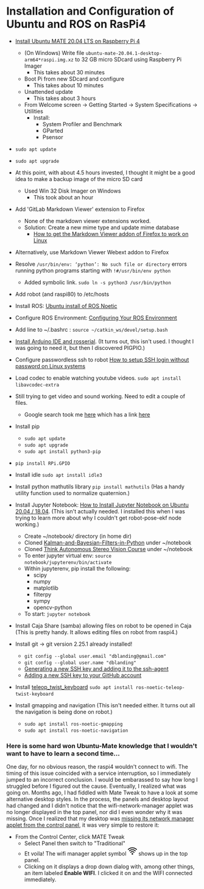# Installation and Configuration of Ubuntu and ROS on RasPi4
* [Install Ubuntu MATE 20.04 LTS on Raspberry Pi 4](https://linuxhint.com/install_ubuntu_mate_raspberry_pi_4/)
    * (On Windows) Write file `ubuntu-mate-20.04.1-desktop-arm64*raspi.img.xz` to 32 GB micro SDcard using Raspberry Pi Imager
        * This takes about 30 minutes
    * Boot Pi from new SDcard and configure
        * This takes about 10 minutes
    * Unattended update
        * This takes about 3 hours
    * From Welcome screen -> Getting Started -> System Specifications -> Utilities
	    * Install:
	        * System Profiler and Benchmark
	        * GParted
	        * Psensor
* `sudo apt update`
* `sudo apt upgrade`

* At this point, with about 4.5 hours invested, I thought it might be a good idea to make a backup image of the micro SD card
    * Used Win 32 Disk Imager on Windows
        * This took about an hour
* Add 'GitLab Markdown Viewer' extension to Firefox
    * None of the markdown viewer extensions worked.
    * Solution: Create a new mime type and update mime database
        * [How to get the Markdown Viewer addon of Firefox to work on Linux](https://superuser.com/questions/696361/how-to-get-the-markdown-viewer-addon-of-firefox-to-work-on-linux/1175837#1175837)
* Alternatively, use Markdown Viewer Webext addon to Firefox
* Resolve `/usr/bin/env: ‘python’: No such file or directory` errors running python programs starting with `!#/usr/bin/env python`
    * Added symbolic link. `sudo ln -s python3 /usr/bin/python`
* Add robot (and raspi80) to /etc/hosts
* Install ROS: [Ubuntu install of ROS Noetic](http://wiki.ros.org/noetic/Installation/Ubuntu)
* Configure ROS Environment: [Configuring Your ROS Environment](http://wiki.ros.org/ROS/Tutorials/InstallingandConfiguringROSEnvironment)
* Add line to ~/.bashrc : `source ~/catkin_ws/devel/setup.bash`
* [Install Arduino IDE and rosserial](arduino-install.md). (It turns out, this isn't used. I thought I was going to need it, but then I discovered PIGPIO.)

* Configure passwordless ssh to robot [How to setup SSH login without password on Linux systems](https://thelinuxgurus.com/how-to-setup-ssh-login-without-password/)
* Load codec to enable watching youtube videos. `sudo apt install libavcodec-extra`
* Still trying to get video and sound working. Need to edit a couple of files.
    * Google search took me [here](https://forums.raspberrypi.com/viewtopic.php?t=289126) which has a link [here](https://waldorf.waveform.org.uk/2020/ubuntu-desktops-on-the-pi.html)
* Install pip
    * `sudo apt update`
    * `sudo apt upgrade`
    * `sudo apt install python3-pip`
* `pip install RPi.GPIO`
* Install idle `sudo apt install idle3`
* Install python mathutils library `pip install mathutils` (Has a handy utility function used to normalize quaternion.)
* Install Jupyter Notebook: [How to Install Jupyter Notebook on Ubuntu 20.04 / 18.04](https://speedysense.com/install-jupyter-notebook-on-ubuntu-20-04/). (This isn't actually needed. I installed this when I was trying to learn more about why I couldn't get robot-pose-ekf node working.)
    * Create ~/notebook/ directory (in home dir)
    * Cloned [Kalman-and-Bayesian-Filters-in-Python](https://github.com/rlabbe/Kalman-and-Bayesian-Filters-in-Python) under ~/notebook
    * Cloned [Think Autonomous Stereo Vision Course](https://github.com/Jeremy26/stereo_vision_course) under ~/notebook
    * To enter jupyter virtual env: `source notebook/jupyterenv/bin/activate`
    * Within jupyterenv, pip install the following:
        * scipy
        * numpy
        * matplotlib
        * filterpy
        * sympy
        * opencv-python
    * To start: `jupyter notebook`
* Install Caja Share (samba) allowing files on robot to be opened in Caja (This is pretty handy. It allows editing files on robot from raspi4.)
* Install git -> git version 2.25.1 already installed!
    * `git config --global user.email "dblanding@gmail.com"`
    * `git config --global user.name "dblanding"`
    * [Generating a new SSH key and adding it to the ssh-agent](https://docs.github.com/en/authentication/connecting-to-github-with-ssh/generating-a-new-ssh-key-and-adding-it-to-the-ssh-agent)
    * [Adding a new SSH key to your GitHub account](https://docs.github.com/en/authentication/connecting-to-github-with-ssh/adding-a-new-ssh-key-to-your-github-account)
* Install [teleop_twist_keyboard](http://wiki.ros.org/teleop_twist_keyboard) `sudo apt install ros-noetic-teleop-twist-keyboard`
* Install gmapping and navigation (This isn't needed either. It turns out all the navigation is being done on robot.)
    * `sudo apt install ros-noetic-gmapping`
    * `sudo apt install ros-noetic-navigation`
### Here is some hard won Ubuntu-Mate knowledge that I wouldn't want to have to learn a second time...
One day, for no obvious reason, the raspi4 wouldn't connect to wifi. The timing of this issue coincided with a service interruption, so I immediately jumped to an incorrect conclusion. I would be embarassed to say how long I struggled before I figured out the cause. Eventually, I realized what was going on. Months ago, I had fiddled with Mate Tweak to have a look at some alternative desktop styles. In the process, the panels and desktop layout had changed and I didn't notice that the wifi-network-manager applet was no longer displayed in the top panel, nor did I even wonder why it was missing. Once I realized that my desktop was [missing its network manager applet from the control panel](https://askubuntu.com/questions/1346444/ubuntu-mate-20-04-missing-network-connections), it was very simple to restore it:
* From the Control Center, click MATE Tweak
    * Select Panel then switch to "Traditional"
    * Et voila! The wifi manager applet symbol ![wifi icon](images/wifi24.png) shows up in the top panel.
    * Clicking on it displays a drop down dialog with, among other things, an item labeled **Enable WIFI**. I clicked it on and the WIFI connected immediately.

 
